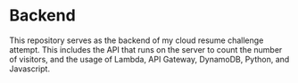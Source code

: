 # Backend
This repository serves as the backend of my cloud resume challenge attempt. This includes the API that runs on the server to count the number of visitors, and the usage of Lambda, API Gateway, DynamoDB, Python, and Javascript.
